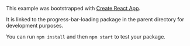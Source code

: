 This example was bootstrapped with [Create React App](https://github.com/facebook/create-react-app).

It is linked to the progress-bar-loading package in the parent directory for development purposes.

You can run `npm install` and then `npm start` to test your package.

